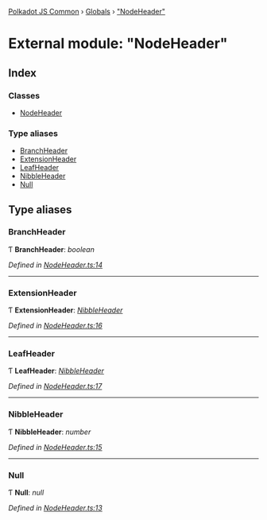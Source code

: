 [Polkadot JS Common](../README.md) › [Globals](../globals.md) › ["NodeHeader"](_nodeheader_.md)

# External module: "NodeHeader"

## Index

### Classes

* [NodeHeader](../classes/_nodeheader_.nodeheader.md)

### Type aliases

* [BranchHeader](_nodeheader_.md#branchheader)
* [ExtensionHeader](_nodeheader_.md#extensionheader)
* [LeafHeader](_nodeheader_.md#leafheader)
* [NibbleHeader](_nodeheader_.md#nibbleheader)
* [Null](_nodeheader_.md#null)

## Type aliases

###  BranchHeader

Ƭ **BranchHeader**: *boolean*

*Defined in [NodeHeader.ts:14](https://github.com/polkadot-js/common/blob/d108970d/packages/trie-codec/src/NodeHeader.ts#L14)*

___

###  ExtensionHeader

Ƭ **ExtensionHeader**: *[NibbleHeader](_nodeheader_.md#nibbleheader)*

*Defined in [NodeHeader.ts:16](https://github.com/polkadot-js/common/blob/d108970d/packages/trie-codec/src/NodeHeader.ts#L16)*

___

###  LeafHeader

Ƭ **LeafHeader**: *[NibbleHeader](_nodeheader_.md#nibbleheader)*

*Defined in [NodeHeader.ts:17](https://github.com/polkadot-js/common/blob/d108970d/packages/trie-codec/src/NodeHeader.ts#L17)*

___

###  NibbleHeader

Ƭ **NibbleHeader**: *number*

*Defined in [NodeHeader.ts:15](https://github.com/polkadot-js/common/blob/d108970d/packages/trie-codec/src/NodeHeader.ts#L15)*

___

###  Null

Ƭ **Null**: *null*

*Defined in [NodeHeader.ts:13](https://github.com/polkadot-js/common/blob/d108970d/packages/trie-codec/src/NodeHeader.ts#L13)*
